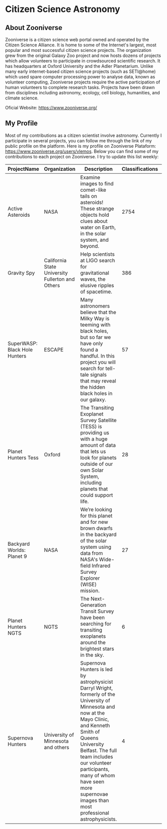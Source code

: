 # Citizen Science Astronomy

## About Zooniverse

Zooniverse is a citizen science web portal owned and operated by the Citizen Science Alliance. It is home to some of the Internet's largest, most popular and most successful citizen science projects. The organization grew from the original Galaxy Zoo project and now hosts dozens of projects which allow volunteers to participate in crowdsourced scientific research. It has headquarters at Oxford University and the Adler Planetarium. Unlike many early internet-based citizen science projects (such as SETI@home) which used spare computer processing power to analyse data, known as volunteer computing, Zooniverse projects require the active participation of human volunteers to complete research tasks. Projects have been drawn from disciplines including astronomy, ecology, cell biology, humanities, and climate science.

Oficial Website: https://www.zooniverse.org/

## My Profile

Most of my contributions as a citizen scientist involve astronomy. Currently I participate in several projects, you can follow me through the link of my public profile on the platform. Here is my profile on Zooniverse Plataform: https://www.zooniverse.org/users/vlemos. Below you can find some of my contributions to each project on Zooniverse. I try to update this list weekly:

| ProjectName | Organization | Description | Classifications | Comments | 
|  ---------- | ------------ | ----------- | --------------- | ------------------ | 
| Active Asteroids | NASA | Examine images to find comet-like tails on asteroids! These strange objects hold clues about water on Earth, in the solar system, and beyond. | 2754 |  |
| Gravity Spy | California State University Fullerton and Others | Help scientists at LIGO search for gravitational waves, the elusive ripples of spacetime. | 386 |  |
| SuperWASP: Black Hole Hunters | ESCAPE | Many astronomers believe that the Milky Way is teeming with black holes, but so far we have only found a handful. In this project you will search for tell-tale signals that may reveal the hidden black holes in our galaxy. | 57 |  |
| Planet Hunters Tess | Oxford | The Transiting Exoplanet Survey Satellite (TESS) is providing us with a huge amount of data that lets us look for planets outside of our own Solar System, including planets that could support life. | 28 |  |
| Backyard Worlds: Planet 9 | NASA | We’re looking for this planet and for new brown dwarfs in the backyard of the solar system using data from NASA's Wide-field Infrared Survey Explorer (WISE) mission. | 27 |  |
| Planet Hunters NGTS | NGTS | The Next-Generation Transit Survey have been searching for transiting exoplanets around the brightest stars in the sky.| 6 |  |
| Supernova Hunters | University of Minnesota and others | Supernova Hunters is led by astrophysicist Darryl Wright, formerly of the University of Minnesota and now at the Mayo Clinic, and Kenneth Smith of Queens University Belfast. The full team includes our volunteer participants, many of whom have seen more supernovae images than most professional astrophysicists. | 4 | Contribution as a citizen scientist to the discovery of AT 2022vgh, best described at https://supernovahunters.github.io/discoveries/2022/10/01/october-discoveries.html |
